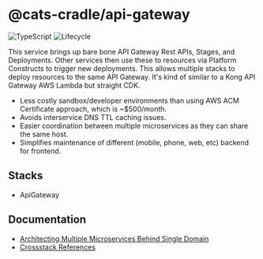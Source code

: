 # @cats-cradle/api-gateway

![TypeScript](https://shields.io/badge/TypeScript-3178C6?logo=TypeScript&logoColor=FFF&style=flat-square)
![Lifecycle](https://img.shields.io/badge/lifecycle-stable-brightgreen)

This service brings up bare bone API Gateway Rest APIs, Stages, and Deployments.
Other services then use these to resources via Platform Constructs to trigger
new deployments. This allows multiple stacks to deploy resources to the same API
Gateway. It's kind of similar to a Kong API Gateway AWS Lambda but straight CDK.

- Less costly sandbox/developer environments than using AWS ACM Certificate
  approach, which is ~$500/month.
- Avoids interservice DNS TTL caching issues.
- Easier coordination between multiple microservices as they can share the same
  host.
- Simplifies maintenance of different (mobile, phone, web, etc) backend for
  frontend.

## Stacks

- ApiGateway

## Documentation

- [Architecting Multiple Microservices Behind Single Domain](https://aws.amazon.com/blogs/compute/architecting-multiple-microservices-behind-a-single-domain-with-amazon-api-gateway/)
- [Crossstack References](https://docs.aws.amazon.com/AWSCloudFormation/latest/UserGuide/walkthrough-crossstackref.html)
